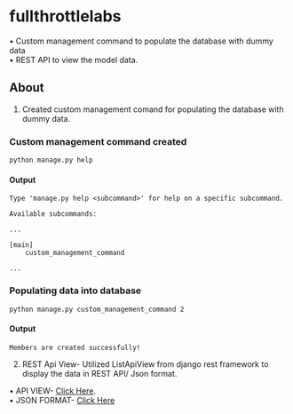 # fullthrottlelabs

• Custom management command to populate the database with dummy data <br />
• REST API to view the model data. <br />

## About

1. Created custom management comand for populating the database with dummy data.

### Custom management command created

```shell
python manage.py help	
```

#### Output

```shell
Type 'manage.py help <subcommand>' for help on a specific subcommand.

Available subcommands:

...

[main]
    custom_management_command

...
```

### Populating data into database

```shell
python manage.py custom_management_command 2
```

#### Output

```shell
Members are created successfully!
```

2. REST Api View- Utilized ListApiView from django rest framework to display the data in REST API/ Json format.

• API VIEW- [Click Here](http://fullthrottle.pythonanywhere.com/?format=api).<br />
• JSON FORMAT- [Click Here](http://fullthrottle.pythonanywhere.com/?format=json)<br />

